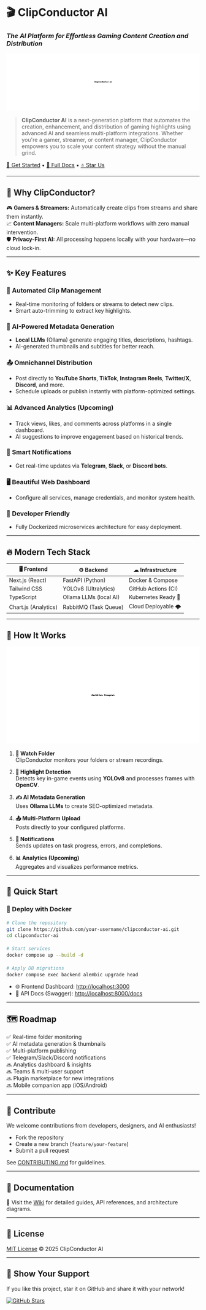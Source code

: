 # 🎬 ClipConductor AI
### *The AI Platform for Effortless Gaming Content Creation and Distribution*

![ClipConductor Hero Banner](assets/banner.png)

> **ClipConductor AI** is a next-generation platform that automates the creation, enhancement, and distribution of gaming highlights using advanced AI and seamless multi-platform integrations. Whether you're a gamer, streamer, or content manager, ClipConductor empowers you to scale your content strategy without the manual grind.

[🚀 Get Started](#-get-started) • [📖 Full Docs](#-documentation) • [⭐ Star Us](https://github.com/your-username/clipconductor-ai/stargazers)

---

## 🌟 Why ClipConductor?

🎮 **Gamers & Streamers:** Automatically create clips from streams and share them instantly.  
📈 **Content Managers:** Scale multi-platform workflows with zero manual intervention.  
🛡️ **Privacy-First AI:** All processing happens locally with your hardware—no cloud lock-in.  

---

## ✨ Key Features

### 🎥 Automated Clip Management
- Real-time monitoring of folders or streams to detect new clips.
- Smart auto-trimming to extract key highlights.

### 🧠 AI-Powered Metadata Generation
- **Local LLMs** (Ollama) generate engaging titles, descriptions, hashtags.
- AI-generated thumbnails and subtitles for better reach.

### 📤 Omnichannel Distribution
- Post directly to **YouTube Shorts**, **TikTok**, **Instagram Reels**, **Twitter/X**, **Discord**, and more.
- Schedule uploads or publish instantly with platform-optimized settings.

### 📊 Advanced Analytics (Upcoming)
- Track views, likes, and comments across platforms in a single dashboard.
- AI suggestions to improve engagement based on historical trends.

### 🔔 Smart Notifications
- Get real-time updates via **Telegram**, **Slack**, or **Discord bots**.

### 🖥️ Beautiful Web Dashboard
- Configure all services, manage credentials, and monitor system health.

### 🐳 Developer Friendly
- Fully Dockerized microservices architecture for easy deployment.

---

## 🔥 Modern Tech Stack

| 🖥 Frontend         | ⚙️ Backend               | ☁ Infrastructure   |
|---------------------|---------------------------|---------------------|
| Next.js (React)     | FastAPI (Python)          | Docker & Compose    |
| Tailwind CSS        | YOLOv8 (Ultralytics)      | GitHub Actions (CI) |
| TypeScript          | Ollama LLMs (local AI)    | Kubernetes Ready 🚀 |
| Chart.js (Analytics)| RabbitMQ (Task Queue)     | Cloud Deployable 🌩 |

---

## 🧠 How It Works

![Workflow Diagram](assets/flow.png)

1. **🎯 Watch Folder**  
   ClipConductor monitors your folders or stream recordings.  

2. **🎥 Highlight Detection**  
   Detects key in-game events using **YOLOv8** and processes frames with **OpenCV**.  

3. **✍️ AI Metadata Generation**  
   Uses **Ollama LLMs** to create SEO-optimized metadata.  

4. **📤 Multi-Platform Upload**  
   Posts directly to your configured platforms.  

5. **📲 Notifications**  
   Sends updates on task progress, errors, and completions.  

6. **📊 Analytics (Upcoming)**  
   Aggregates and visualizes performance metrics.  

---

## 🚀 Quick Start

### 🐳 Deploy with Docker

```bash
# Clone the repository
git clone https://github.com/your-username/clipconductor-ai.git
cd clipconductor-ai

# Start services
docker compose up --build -d

# Apply DB migrations
docker compose exec backend alembic upgrade head
```

- 🌐 Frontend Dashboard: [http://localhost:3000](http://localhost:3000)  
- 📖 API Docs (Swagger): [http://localhost:8000/docs](http://localhost:8000/docs)

---

## 🗺 Roadmap

✅ Real-time folder monitoring  
✅ AI metadata generation & thumbnails  
✅ Multi-platform publishing  
✅ Telegram/Slack/Discord notifications  
🔜 Analytics dashboard & insights  
🔜 Teams & multi-user support  
🔜 Plugin marketplace for new integrations  
🔜 Mobile companion app (iOS/Android)  

---

## 🤝 Contribute

We welcome contributions from developers, designers, and AI enthusiasts!  
- Fork the repository  
- Create a new branch (`feature/your-feature`)  
- Submit a pull request  

See [CONTRIBUTING.md](CONTRIBUTING.md) for guidelines.

---

## 📖 Documentation

📘 Visit the [Wiki](https://github.com/your-username/clipconductor-ai/wiki) for detailed guides, API references, and architecture diagrams.

---

## 📜 License

[MIT License](LICENSE) © 2025 ClipConductor AI

---

## 🌟 Show Your Support

If you like this project, star it on GitHub and share it with your network!  

[![GitHub Stars](https://img.shields.io/github/stars/your-username/clipconductor-ai?style=social)](https://github.com/your-username/clipconductor-ai/stargazers)

